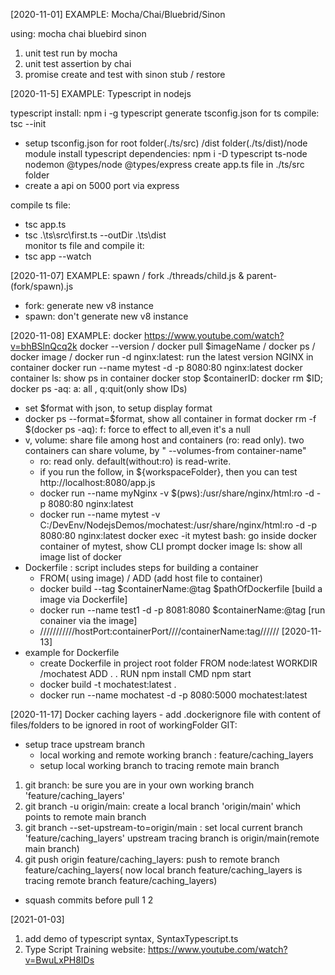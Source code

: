 [2020-11-01]
EXAMPLE: Mocha/Chai/Bluebrid/Sinon

using: mocha chai bluebird sinon
1. unit test run by mocha
2. unit test assertion by chai
3. promise create and test 
    with sinon stub / restore 

[2020-11-5]
EXAMPLE: Typescript in nodejs

typescript install: npm i -g typescript
generate tsconfig.json for ts compile: tsc --init
 - setup tsconfig.json for root folder(./ts/src) /dist folder(./ts/dist)/node module
install typescript dependencies: npm i -D typescript ts-node nodemon @types/node @types/express
create app.ts file in ./ts/src folder
 - create a api on 5000 port via express

compile ts file:
 - tsc app.ts
 - tsc .\ts\src\first.ts --outDir .\ts\dist\
monitor ts file and compile it: 
 - tsc app --watch

[2020-11-07]
EXAMPLE: spawn / fork
./threads/child.js & parent-(fork/spawn).js
- fork: generate new v8 instance
- spawn: don't generate new v8 instance

[2020-11-08]
EXAMPLE: docker 
https://www.youtube.com/watch?v=bhBSlnQcq2k
docker --version / docker pull $imageName / docker ps / docker image / 
docker run -d nginx:latest: run the latest version NGINX in container
docker run --name mytest -d -p 8080:80 nginx:latest
docker container ls: show ps in container
docker stop  $containerID: 
docker rm $ID;
docker ps -aq: a: all , q:quit(only show IDs)
  - set $format with json, to setup display format
  - docker ps --format=$format, show all container in format
docker rm -f $(docker ps -aq): f: force to effect to all,even it's a null
- v, volume: share file among host and containers (ro: read only). 
             two containers can share volume, by " --volumes-from container-name"
    - ro: read only. default(without:ro) is read-write.
    - if you run the follow, in ${workspaceFolder}, then you can test http://localhost:8080/app.js
    - docker run --name myNginx -v $(pws):/usr/share/nginx/html:ro -d -p 8080:80 nginx:latest
    - docker run --name mytest -v C:/DevEnv/NodejsDemos/mochatest:/usr/share/nginx/html:ro -d -p 8080:80 nginx:latest
docker exec -it mytest bash: go inside docker container of mytest, show CLI prompt
docker image ls: show all image list of docker
- Dockerfile : script includes steps for building a container
    - FROM( using image) / ADD (add host file to container)
    - docker build --tag $containerName:@tag $pathOfDockerfile  [build a image via Dockerfile]
    - docker run --name test1 -d -p 8081:8080 $containerName:@tag      [run conainer via the image]
    - ///////////hostPort:containerPort////containerName:tag//////
[2020-11-13]
- example for Dockerfile
    - create Dockerfile in project root folder
       FROM node:latest
        WORKDIR /mochatest
        ADD . .
        RUN npm install
        CMD npm start
    - docker build -t mochatest:latest .
    - docker run --name mochatest -d -p 8080:5000 mochatest:latest


[2020-11-17]
Docker
    caching layers
    - add .dockerignore file with content of files/folders to be ignored in root of workingFolder
GIT: 
- setup trace upstream branch
    - local working and remote working branch : feature/caching_layers
    - setup local working branch to tracing remote main branch
1. git branch: be sure you are in your own working branch 'feature/caching_layers'
2. git branch -u origin/main: create a local branch 'origin/main' which points to remote main branch
3. git branch --set-upstream-to=origin/main : set local current branch 'feature/caching_layers' upstream tracing branch is origin/main(remote main branch)
4. git push origin feature/caching_layers: push to remote branch feature/caching_layers( now local branch feature/caching_layers is tracing remote branch feature/caching_layers)
- squash commits before pull 1 2

[2021-01-03]
1. add demo of typescript syntax, SyntaxTypescript.ts
2. Type Script Training website: https://www.youtube.com/watch?v=BwuLxPH8IDs